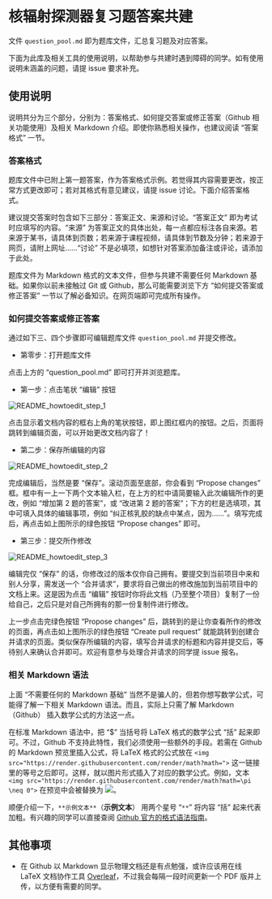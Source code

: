 # 核辐射探测器复习题答案共建

文件 `question_pool.md` 即为题库文件，汇总复习题及对应答案。

下面为此库及相关工具的使用说明，以帮助参与共建时遇到障碍的同学。如有使用说明未涵盖的问题，请提 issue 要求补充。

## 使用说明

说明共分为三个部分，分别为：答案格式、如何提交答案或修正答案（Github 相关功能使用）及相关 Markdown 介绍。即使你熟悉相关操作，也建议阅读 “答案格式” 一节。

### 答案格式

题库文件中已附上第一题答案，作为答案格式示例。若觉得其内容需要更改，按正常方式更改即可；若对其格式有意见建议，请提 issue 讨论。下面介绍答案格式。

建议提交答案时包含如下三部分：答案正文、来源和讨论。“答案正文” 即为考试时应填写的内容。“来源” 为答案正文的具体出处，每一点都应标注各自来源。若来源于某书，请具体到页数；若来源于课程视频，请具体到节数及分钟；若来源于网页，请附上网址……“讨论” 不是必填项，如想针对答案添加备注或评论，请添加于此处。

题库文件为 Markdown 格式的文本文件，但参与共建不需要任何 Markdown 基础。如果你以前未接触过 Git 或 Github，那么可能需要浏览下方 “如何提交答案或修正答案” 一节以了解必备知识。在网页端即可完成所有操作。

### 如何提交答案或修正答案

通过如下三、四个步骤即可编辑题库文件 `question_pool.md` 并提交修改。

- 第零步：打开题库文件

点击上方的 “question_pool.md” 即可打开并浏览题库。

- 第一步：点击笔状 “编辑” 按钮

![README_howtoedit_step_1](https://user-images.githubusercontent.com/95536266/144718431-49d710b7-8366-41c5-a7f0-dd011e23c49b.png)

点击显示着文档内容的框右上角的笔状按钮，即上图红框内的按钮。之后，页面将跳转到编辑页面，可以开始更改文档内容了！

- 第二步：保存所编辑的内容

![README_howtoedit_step_2](https://user-images.githubusercontent.com/95536266/144718554-6be38aef-4d42-44a5-baab-6c9908ca14a3.png)

完成编辑后，当然是要 “保存”。滚动页面至底部，你会看到 “Propose changes” 框。框中有一上一下两个文本输入栏，在上方的栏中请简要输入此次编辑所作的更改，例如 “增加第 2 题的答案”，或 “改进第 2 题的答案”；下方的栏是选填项，其中可填入具体的编辑事项，例如 “纠正核乳胶的缺点中某点，因为……”。填写完成后，再点击如上图所示的绿色按钮 “Propose changes” 即可。

- 第三步：提交所作修改

![README_howtoedit_step_3](https://user-images.githubusercontent.com/95536266/144718842-6ce9205d-c984-4401-a80b-e3a2b4dcc27a.png)

编辑完仅 “保存” 的话，你修改过的版本仅你自己拥有。要提交到当前项目中来和别人分享，需发送一个 “合并请求”，要求将自己做出的修改施加到当前项目中的文档上来。这是因为点击 “编辑” 按钮时你将此文档（乃至整个项目）复制了一份给自己，之后只是对自己所拥有的那一份复制件进行修改。

上一步点击完绿色按钮 “Propose changes” 后，跳转到的是让你查看所作的修改的页面，再点击如上图所示的绿色按钮 “Create pull request” 就能跳转到创建合并请求的页面。类似保存所编辑的内容，填写合并请求的标题和内容并提交后，等待别人来确认合并即可。欢迎有意参与处理合并请求的同学提 issue 报名。

### 相关 Markdown 语法

上面 “不需要任何的 Markdown 基础” 当然不是骗人的，但若你想写数学公式，可能得了解一下相关 Markdown 语法。而且，实际上只需了解 Markdown （Github） 插入数学公式的方法这一点。

在标准 Markdown 语法中，把 “$” 当括号将 LaTeX 格式的数学公式 “括” 起来即可。不过，Github 不支持此特性，我们必须使用一些额外的手段。若需在 Github 的 Markdown 预览里插入公式，将 LaTeX 格式的公式放在 `<img src="https://render.githubusercontent.com/render/math?math=">` 这一链接里的等号之后即可。这样，就以图片形式插入了对应的数学公式。例如，文本 `<img src="https://render.githubusercontent.com/render/math?math=\pi \neq 0">` 在预览中会被替换为 <img src="https://render.githubusercontent.com/render/math?math=\pi \neq 0">。

顺便介绍一下，`**示例文本**`（**示例文本**） 用两个星号 “`**`” 将内容 “括” 起来代表加粗。有兴趣的同学可以直接查阅 [Github 官方的格式语法指南](https://docs.github.com/en/github/writing-on-github/getting-started-with-writing-and-formatting-on-github/basic-writing-and-formatting-syntax)。

## 其他事项

- 在 Github 以 Markdown 显示物理文档还是有点勉强，或许应该用在线 LaTeX 文档协作工具 [Overleaf](https://www.overleaf.com/)，不过我会每隔一段时间更新一个 PDF 版并上传，以方便有需要的同学。
